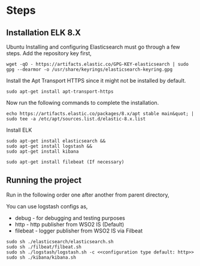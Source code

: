 # Steps

## Installation ELK 8.X

Ubuntu Installing and configuring Elasticsearch must go through a few steps. Add the repository key first,

```
wget -qO - https://artifacts.elastic.co/GPG-KEY-elasticsearch | sudo gpg --dearmor -o /usr/share/keyrings/elasticsearch-keyring.gpg
```

Install the Apt Transport HTTPS since it might not be installed by default.

```
sudo apt-get install apt-transport-https
```

Now run the following commands to complete the installation.

```
echo https://artifacts.elastic.co/packages/8.x/apt stable main&quot; | sudo tee -a /etc/apt/sources.list.d/elastic-8.x.list
```

Install ELK
```
sudo apt-get install elasticsearch &&
sudo apt-get install logstash &&
sudo apt-get install kibana

sudo apt-get install filebeat (If necessary)
```

## Running the project

Run in the following order one after another from parent directory,

You can use logstash configs as,
* debug - for debugging and testing purposes
* http - http publisher from WSO2 IS (Default)
* filebeat - logger publisher from WSO2 IS via Filbeat

```
sudo sh ./elasticsearch/elasticsearch.sh
sudo sh ./filbeat/filbeat.sh
sudo sh ./logstash/logstash.sh -c <<configuration type default: http>>
sudo sh ./kibana/kibana.sh
```
